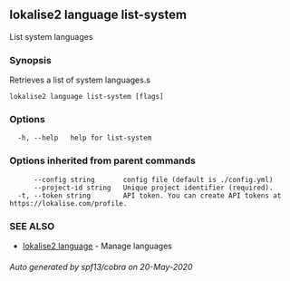 ## lokalise2 language list-system

List system languages

### Synopsis

Retrieves a list of system languages.s

```
lokalise2 language list-system [flags]
```

### Options

```
  -h, --help   help for list-system
```

### Options inherited from parent commands

```
      --config string       config file (default is ./config.yml)
      --project-id string   Unique project identifier (required).
  -t, --token string        API token. You can create API tokens at https://lokalise.com/profile.
```

### SEE ALSO

* [lokalise2 language](lokalise2_language.md)	 - Manage languages

###### Auto generated by spf13/cobra on 20-May-2020
